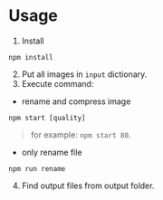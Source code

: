 # Usage

1. Install

```shell=
npm install
```

2. Put all images in `input` dictionary.
3. Execute command:

+ rename and compress image

```shell=
npm start [quality]
```

> for example: `npm start 80`.

+ only rename file

```shell=
npm run rename
```

4. Find output files from output folder.

